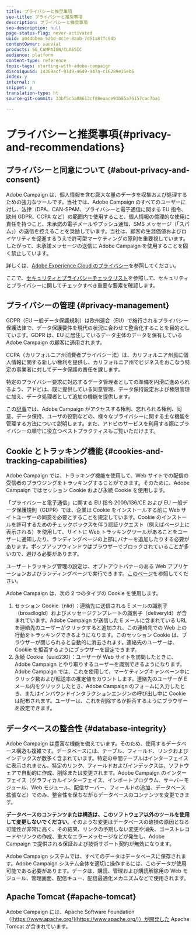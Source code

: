 ```yaml
---
title: プライバシーと推奨事項
seo-title: プライバシーと推奨事項
description: プライバシーと推奨事項
seo-description: null
page-status-flag: never-activated
uuid: a044bbea-521d-4c1e-8aab-7d51a87fc94b
contentOwner: sauviat
products: SG_CAMPAIGN/CLASSIC
audience: platform
content-type: reference
topic-tags: starting-with-adobe-campaign
discoiquuid: 14369acf-9149-4649-947a-c16289e35eb6
index: y
internal: n
snippet: y
translation-type: ht
source-git-commit: 33bf5c5a08613cf88eaace91b85a76157cac7ba1

---
```



# プライバシーと推奨事項{#privacy-and-recommendations}

## プライバシーと同意について {#about-privacy-and-consent}

Adobe Campaign は、個人情報を含む膨大な量のデータを収集および処理するための強力なツールです。当社では、Adobe Campaign のすべてのユーザーに対し、法律（DPA、CAN-SPAM、プライバシーと電子通信に関する EU 指令、欧州 GDPR、CCPA など）の範囲内で使用すること、個人情報の倫理的な使用に責任を持つこと、未承諾の電子メールやプッシュ通知、SMS メッセージ（「スパム」）の送信を控えることを奨励しています。当社は、顧客の生涯価値およびロイヤリティを促進するうえで許可型マーケティングの原則を重要視しています。したがって、未承諾メッセージの送信に Adobe Campaign を使用することを固く禁止しています。

詳しくは、[Adobe Experience Cloud のプライバシー](https://www.adobe.com/privacy/marketing-cloud.html)を参照してください。

ここで、[セキュリティとプライバシーチェックリスト](https://docs.campaign.adobe.com/doc/AC/getting_started/JA/security.html)を参照して、セキュリティとプライバシーに関してチェックすべき重要な要素を確認します。

## プライバシーの管理 {#privacy-management}

GDPR（EU 一般データ保護規則）は欧州連合（EU）で施行されるプライバシー保護法律で、データ保護要件を現代の状況に合わせて整合化することを目的としています。GDPR は、EU に居住しているデータ主体のデータを保有している Adobe Campaign の顧客に適用されます。

CCPA（カリフォルニア州消費者プライバシー法）は、カリフォルニア州民に個人情報に関する新しい権利を提供し、カリフォルニア州でビジネスをおこなう特定の事業者に対してデータ保護の責任を課します。

特定のプライバシー要求に対応するデータ管理者としての準備を円滑に進められるよう、アドビは、既に提供している同意管理、データ保持設定および権限管理に加え、データ処理者として追加の機能を提供します。

この[記事](https://helpx.adobe.com/jp/campaign/kb/acc-privacy.html)では、Adobe Campaign がアクセスする権利、忘れられる権利、同意、データ保持、ユーザの役割などの、様々なプライバシーに関する主な機能を管理する方法について説明します。また、アドビのサービスを利用する際にプライバシーの順守に役立つベストプラクティスもご覧いただけます。

## Cookie とトラッキング機能 {#cookies-and-tracking-capabilities}

Adobe Campaign では、トラッキング機能を使用して、Web サイトでの配信の受信者のブラウジングをトラッキングすることができます。そのために、Adobe Campaign ではセッション Cookie および永続 Cookie を使用します。

「プライバシーと電子通信」に関する EU 指令 2009/136/CE および EU 一般データ保護規則（GDPR）では、企業は Cookie をインストールする前に Web サイトユーザーの同意を必要とすることを規定しています。Cookie のインストールを許可するためのチェックボックスを伴う認証リクエスト（例えばページ上に表示される）を使用して、サイトに Web トラッキングツールがあることをユーザーに通知したり、ランディングページの上部にバナーを追加したりする必要があります。ポップアップウィンドウはブラウザーでブロックされていることが多いので、避ける必要があります。

ユーザートラッキング管理の設定は、オプトアウトバナーのある Web アプリケーションおよびランディングページで実行できます。[このページ](../../web/using/web-application-tracking-opt-out.md)を参照してください。

Adobe Campaign は、次の 2 つのタイプの Cookie を使用します。

1. セッション Cookie（nlid）：連絡先に送信される E メールの識別子（broadlogId）およびメッセージテンプレートの識別子（deliveryId）が含まれています。Adobe Campaign が送信した E メールに含まれている URL を連絡先のユーザーがクリックすると追加され、この連絡先での Web 上の行動をトラッキングできるようになります。このセッション Cookie は、ブラウザーが閉じられると自動的に消去されます。連絡先のユーザーは、Cookie を拒否するようにブラウザーを設定できます。
1. 永続 Cookie（uuid230）：ユーザーが Web サイトを訪問したときに、Adobe Campaign とやり取りするユーザーを識別できるようになります。Adobe Campaign では、これを使用して、マーケティングキャンペーン中にクリック数および転送率の推定値をカウントします。連絡先のユーザーが E メール内をクリックしたとき、Adobe Campaign のフォームに入力したとき、またはインバウンドインタラクションエンジンの呼び出し中に Cookie は配布されます。ユーザーは、これを削除するか拒否するようにブラウザーを設定できます。

## データベースの整合性 {#database-integrity}

Adobe Campaign は豊富な機能を備えています。そのため、使用するデータベース構造も複雑です。データベースには、テーブル、フィールド、リンクおよびインデックスが数多く含まれています。特定の中間テーブルはインターフェイスに表示されません。特定のリンク、フィールドおよびインデックスは、ソフトウェアで自動的に作成、削除または変更されます。Adobe Campaign のインターフェイス（グラフィカルインターフェイス、インポートプログラム、サーバーモジュール、Web モジュール、配信サーバー、フィールドの追加、データベース拡張など）でのみ、整合性を保ちながらデータベースのコンテンツを変更できます。

**データベースのコンテンツまたは構造は、このソフトウェア以外のツールを使用して変更しないでください**。そのような変更はデータベースの破損の原因となる可能性が非常に高く、その結果、リンクの予期しない変更や消失、ゴーストレコードやリンクの作成、重大なエラーメッセージなどが発生し、Adobe Campaign で提供される保証および技術サポート契約が無効になります。

Adobe Campaign システムでは、すべてのデータはデータベースに保存されます。Adobe Campaign システム全体を適切に操作するには、このデータが使用可能である必要があります。データは、購読、管理および購読解除用の Web モジュール、管理画面、配信キュー、配信最適化メカニズムなどで使用されます。

## Apache Tomcat {#apache-tomcat}

Adobe Campaign には、Apache Software Foundation（[https://www.apache.org/](https://www.apache.org/)）が開発した Apache Tomcat が含まれています。
